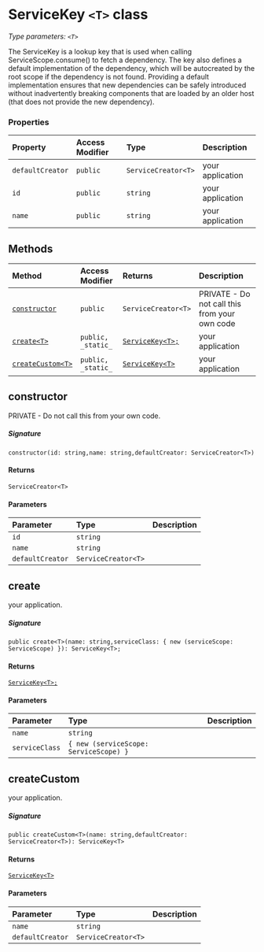 # ServiceKey `<T>` class



_Type parameters: `<T>`_

The ServiceKey is a lookup key that is used when calling ServiceScope.consume() 
to fetch a dependency. The key also defines a default implementation of the 
dependency, which will be autocreated by the root scope if the dependency is not found. 
Providing a default implementation ensures that new dependencies can be safely 
introduced without inadvertently breaking components that are loaded by an older host 
(that does not provide the new dependency).



### Properties

| Property	   | Access Modifier | Type	| Description|
|:-------------|:----|:-------|:-----------|
|`defaultCreator`     | `public` | `ServiceCreator<T>` | your application |
|`id`     | `public` | `string` | your application |
|`name`     | `public` | `string` | your application |




## Methods

| Method	   | Access Modifier | Returns	| Description|
|:-------------|:----|:-------|:-----------|
|[`constructor`](#constructor)     | `public` | `ServiceCreator<T>` | PRIVATE - Do not call this from your own code |
|[`create<T>`](#create<t>)     | `public, _static_` | [`ServiceKey<T>;`](ServiceKey.md) | your application |
|[`createCustom<T>`](#createcustom<t>)     | `public, _static_` | [`ServiceKey<T>`](ServiceKey.md) | your application |




## constructor

PRIVATE - Do not call this from your own code.

##### Signature
`constructor(id: string,name: string,defaultCreator: ServiceCreator<T>)`

#### Returns
`ServiceCreator<T>`

#### Parameters


| Parameter	   | Type    | Description |
|:-------------|:---------------|:------------|
| `id`    | `string` |  |
| `name`    | `string` |  |
| `defaultCreator`    | `ServiceCreator<T>` |  |


## create<T>

your application.

##### Signature
`public create<T>(name: string,serviceClass: { new (serviceScope: ServiceScope) }): ServiceKey<T>;`

#### Returns
[`ServiceKey<T>;`](ServiceKey.md)

#### Parameters


| Parameter	   | Type    | Description |
|:-------------|:---------------|:------------|
| `name`    | `string` |  |
| `serviceClass`    | `{ new (serviceScope: ServiceScope) }` |  |


## createCustom<T>

your application.

##### Signature
`public createCustom<T>(name: string,defaultCreator: ServiceCreator<T>): ServiceKey<T>`

#### Returns
[`ServiceKey<T>`](ServiceKey.md)

#### Parameters


| Parameter	   | Type    | Description |
|:-------------|:---------------|:------------|
| `name`    | `string` |  |
| `defaultCreator`    | `ServiceCreator<T>` |  |

